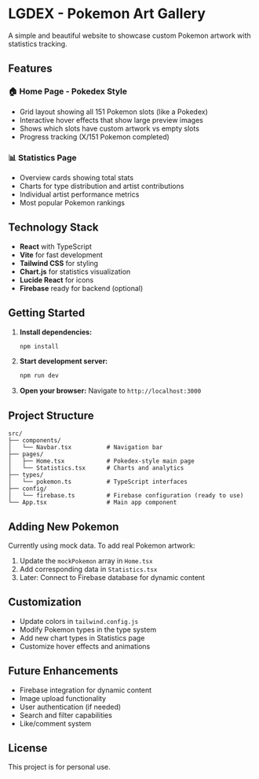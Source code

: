 # LGDEX - Pokemon Art Gallery

A simple and beautiful website to showcase custom Pokemon artwork with statistics tracking.

## Features

### 🏠 Home Page - Pokedex Style
- Grid layout showing all 151 Pokemon slots (like a Pokedex)
- Interactive hover effects that show large preview images
- Shows which slots have custom artwork vs empty slots
- Progress tracking (X/151 Pokemon completed)

### 📊 Statistics Page
- Overview cards showing total stats
- Charts for type distribution and artist contributions
- Individual artist performance metrics
- Most popular Pokemon rankings

## Technology Stack

- **React** with TypeScript
- **Vite** for fast development
- **Tailwind CSS** for styling
- **Chart.js** for statistics visualization
- **Lucide React** for icons
- **Firebase** ready for backend (optional)

## Getting Started

1. **Install dependencies:**
   ```bash
   npm install
   ```

2. **Start development server:**
   ```bash
   npm run dev
   ```

3. **Open your browser:**
   Navigate to `http://localhost:3000`

## Project Structure

```
src/
├── components/
│   └── Navbar.tsx          # Navigation bar
├── pages/
│   ├── Home.tsx            # Pokedex-style main page
│   └── Statistics.tsx      # Charts and analytics
├── types/
│   └── pokemon.ts          # TypeScript interfaces
├── config/
│   └── firebase.ts         # Firebase configuration (ready to use)
└── App.tsx                 # Main app component
```

## Adding New Pokemon

Currently using mock data. To add real Pokemon artwork:

1. Update the `mockPokemon` array in `Home.tsx`
2. Add corresponding data in `Statistics.tsx`
3. Later: Connect to Firebase database for dynamic content

## Customization

- Update colors in `tailwind.config.js`
- Modify Pokemon types in the type system
- Add new chart types in Statistics page
- Customize hover effects and animations

## Future Enhancements

- Firebase integration for dynamic content
- Image upload functionality
- User authentication (if needed)
- Search and filter capabilities
- Like/comment system

## License

This project is for personal use.